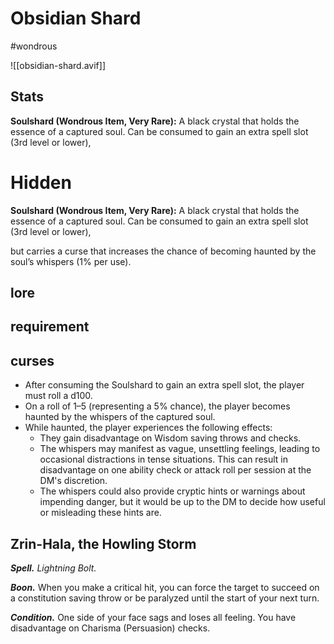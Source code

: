 # Obsidian Shard

#wondrous

![[obsidian-shard.avif]]

## Stats

**Soulshard (Wondrous Item, Very Rare):** A black crystal that holds the essence of a captured soul. Can be consumed to gain an extra spell slot (3rd level or lower), 

# Hidden

**Soulshard (Wondrous Item, Very Rare):** A black crystal that holds the essence of a captured soul. Can be consumed to gain an extra spell slot (3rd level or lower), 

but carries a curse that increases the chance of becoming haunted by the soul’s whispers (1% per use).

## lore

## requirement

## curses

- After consuming the Soulshard to gain an extra spell slot, the player must roll a d100.
- On a roll of 1–5 (representing a 5% chance), the player becomes haunted by the whispers of the captured soul.
- While haunted, the player experiences the following effects:
    - They gain disadvantage on Wisdom saving throws and checks.
    - The whispers may manifest as vague, unsettling feelings, leading to occasional distractions in tense situations. This can result in disadvantage on one ability check or attack roll per session at the DM's discretion.
    - The whispers could also provide cryptic hints or warnings about impending danger, but it would be up to the DM to decide how useful or misleading these hints are.

## Zrin-Hala, the Howling Storm 

**_Spell._** _Lightning Bolt._

**_Boon._** When you make a critical hit, you can force the target to succeed on a constitution saving throw or be paralyzed until the start of your next turn.

**_Condition._** One side of your face sags and loses all feeling. You have disadvantage on Charisma (Persuasion) checks.